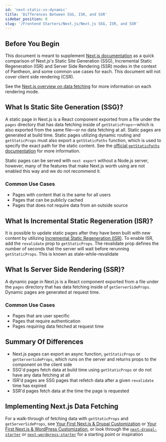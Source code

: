 ```yaml
---
id: 'next-static-vs-dynamic'
title: 'Differences Between SSG, ISR, and SSR'
sidebar_position: 0
slug: '/Frontend Starters/Next.js/Next.js SSG, ISR, and SSR'
---
```


## Before You Begin

This document is meant to supplement
[Next.js documentation](https://nextjs.org/docs) as a quick comparison of
Next.js's Static Site Generation (SSG), Incremental Static Regeneration (ISR)
and Server Side Rendering (SSR) modes in the context of Pantheon, and some
common use cases for each. This document will not cover client side rendering
(CSR).

See the
[Next.js overview on data fetching](https://nextjs.org/docs/basic-features/data-fetching/overview)
for more information on each rendering mode.

## What Is Static Site Generation (SSG)?

A static page in Next.js is a React component exported from a file under the
`pages` directory that has data fetching inside of `getStaticProps`—which is
also exported from the same file—or no data fetching at all. Static pages are
generated at build time. Static pages utilizing dynamic routing and
`getStaticProps` must also export a `getStaticPaths` function, which is used to
specify the exact path for the static content. See the
[official `getStaticPaths` documentation](https://nextjs.org/docs/basic-features/data-fetching/get-static-paths)
for more information.

Static pages can be served with `next export` without a Node.js server, however,
many of the features that make Next.js worth using are not enabled this way and
we do not recommend it.

### Common Use Cases

- Pages with content that is the same for all users
- Pages that can be publicly cached
- Pages that does not require data from an outside source

## What Is Incremental Static Regeneration (ISR)?

It is possible to update static pages after they have been built with new
content by utilizing
[Incremental Static Regeneration (ISR)](https://nextjs.org/docs/basic-features/data-fetching/incremental-static-regeneration).
To enable ISR, add the `revalidate` prop to `getStaticProps`. The revalidate
prop defines the number of seconds that the server will wait before rerunning
`getStaticProps`. This is known as stale-while-revalidate

## What Is Server Side Rendering (SSR)?

A dynamic page in Next.js is a React component exported from a file under the
`pages` directory that has data fetching inside of `getServerSideProps`. Dynamic
pages are generated at request time.

### Common Use Cases

- Pages that are user specific
- Pages that require authentication
- Pages requiring data fetched at request time

## Summary Of Differences

- Next.js pages can export an async function, `getStaticProps` or
  `getServerSideProps`, which runs on the server and returns props to the
  component on the client side
- SSG'd pages fetch data at build time using `getStaticProps` or do not have any
  data fetching at all
- ISR'd pages are SSG pages that refetch data after a given `revalidate` time
  has expired
- SSR'd pages fetch data at the time the page is requested

## Implementing Next.js Data Fetching

For a walk-through of fetching data with `getStaticProps` and
`getServerSideProps`, see
[Your First Next.js & Drupal Customization](./Next.js%20%2B%20Drupal/your-first-customization.md)
or
[Your First Next.js & WordPress Customization](./Next.js%20%2B%20WordPress/your-first-customization.md),
or look through the
[`next-drupal-starter`](https://github.com/pantheon-systems/decoupled-kit-js/tree/canary/starters/next-drupal-starter/)
or
[`next-wordpress-starter`](https://github.com/pantheon-systems/decoupled-kit-js/tree/canary/starters/next-wordpress-starter)
for a starting point or inspiration

